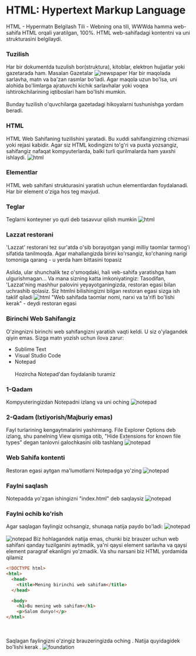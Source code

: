 # HTML: Hypertext Markup Language
HTML - Hypermatn Belgilash Tili - Webning ona tili, WWWda hamma web-sahifa HTML orqali yaratilgan, 100%. HTML web-sahifadagi kontentni va uni strukturasini belgilaydi.

### Tuzilish
Har bir dokumentda tuzulish bor(struktura), kitoblar, elektron hujjatlar yoki gazetarada ham. 
Masalan Gazetalar
![newspaper](/images/gazeta.webp)
Har bir maqolada sarlavha, matn va ba'zan rasmlar bo'ladi. Agar maqola uzun bo'lsa, uni alohida bo'limlarga ajratuvchi kichik sarlavhalar yoki voqea ishtirokchilarining iqtiboslari ham bo'lishi mumkin. 
\
\
Bunday tuzilish o'quvchilarga gazetadagi hikoyalarni tushunishga yordam beradi. 


### HTML
HTML Web Sahifaning tuzilishini yaratadi. Bu xuddi sahifangizning chizmasi yoki rejasi kabidir. Agar siz HTML kodingizni to'g'ri va puxta yozsangiz, sahifangiz nafaqat kompyuterlarda, balki turli qurilmalarda ham yaxshi ishlaydi.
![html](/images/html1.webp)

### Elementlar 
HTML web sahifani strukturasini yaratish uchun elementlardan foydalanadi.
Har bir element o'ziga hos teg mavjud. 

### Teglar
Teglarni konteyner yo quti deb tasavvur qilish mumkin
![html](/images/html8.webp)


### Lazzat restorani
'Lazzat' restorani tez sur'atda o'sib borayotgan yangi milliy taomlar tarmog'i sifatida tanilmoqda. Agar mahallangizda birini ko'rsangiz, ko'chaning narigi tomoniga qarang - u yerda ham bittasini topasiz
\
\
Aslida, ular shunchalik tez o'smoqdaki, hali veb-sahifa yaratishga ham ulgurishmagan... Va mana sizning katta imkoniyatingiz: Tasodifan, 'Lazzat'ning mashhur palovini yeyayotganingizda, restoran egasi bilan uchrashib qolasiz. Siz htmlni bilishingizni bilgan restoran egasi sizga ish taklif qiladi 
![html](/images/html2.webp)
"Web sahifada taomlar nomi, narxi va ta'rifi bo'lishi kerak" - deydi restoran egasi

### Birinchi Web Sahifangiz
O'zingnizni birinchi web sahifangizni yaratish vaqti keldi. U siz o'ylagandek qiyin emas.
Sizga matn yozish uchun ilova zarur:
- Sublime Text
- Visual Studio Code
- Notepad
\
\
Hozircha Notepad'dan foydalanib turamiz

### 1-Qadam
Kompyuteringizdan Notepadni izlang va uni oching
![notepad](/images/html3.webp)

### 2-Qadam (Ixtiyorish/Majburiy emas)
Fayl turlarining kengaytmalarini yashirmang. File Explorer Options deb izlang, shu panelning View qismiga otib, "Hide Extensions for known file types" degan tanlovni galochkasini olib tashlang
![notepad](/images/html4.webp)

### Web Sahifa kontenti
Restoran egasi aytgan ma'lumotlarni Notepadga yo'zing
![notepad](/images/html5.webp)

### Faylni saqlash
Notepadda yo'zgan ishingizni "index.html" deb saqlaysiz
![notepad](/images/html6.webp)

### Faylni ochib ko'rish
Agar saqlagan faylingiz ochsangiz, shunaqa natija paydo bo'ladi:
![notepad](/images/html7.webp)
\
\
![notepad](/images/gazeta.webp)
Biz hohlagandek natija emas, chunki biz brauzer uchun web sahifani qanday tuzilganini aytmadik, ya'ni qaysi element sarlavha va qaysi element paragraf ekanligni yo'zmadik. Va shu narsani biz HTML yordamida qilamiz
```html
<!DOCTYPE html>
<html>
  <head>
    <title>Mening birinchi web sahifam</title>
  </head>

  <body>
    <h1>Bu mening web sahifam</h1>
    <p>Salom dunyo!</p>
</html>
```
\
\
Saqlagan faylingizni o'zingiz brauzeringizda oching .
Natija quyidagidek bo'lishi kerak .
![foundation](/images/frontend1.webp)




```
